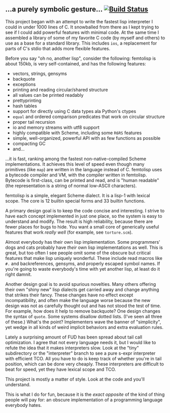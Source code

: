## ...a purely symbolic gesture... [![Build Status](https://travis-ci.org/rubicks/femtolisp.png?branch=macosx)](https://travis-ci.org/rubicks/femtolisp)

This project began with an attempt to write the fastest lisp interpreter I could in under 1000 lines of C. It snowballed from there as I kept trying to see if I could add powerful features with minimal code. At the same time I assembled a library of some of my favorite C code (by myself and others) to use as a base for a standard library. This includes `ios`, a replacement for parts of C's stdio that adds more flexible features.

Before you say "oh no, another lisp", consider the following: femtolisp is about 150kb, is very self-contained, and has the following features:

  * vectors, strings, gensyms
  * backquote
  * exceptions
  * printing and reading circular/shared structure
  * all values can be printed readably
  * prettyprinting
  * hash tables
  * support for directly using C data types ala Python's ctypes
  * `equal` and ordered comparison predicates that work on circular structure
  * proper tail recursion
  * io and memory streams with utf8 support
  * highly compatible with Scheme, including some `R6RS` features
  * simple, well-organized, powerful API with as few functions as possible
  * compacting GC
  * and...

...it is fast, ranking among the fastest non-native-compiled Scheme implementations. It achieves this level of speed even though many primitives (like `map`) are written in the language instead of C. femtolisp uses a bytecode compiler and VM, with the compiler written in femtolisp. Bytecode is first-class, can be printed and read, and is "human readable" (the representation is a string of normal low-ASCII characters).

femtolisp is a simple, elegant Scheme dialect. It is a lisp-1 with lexical scope. The core is 12 builtin special forms and 33 builtin functions.

A primary design goal is to keep the code concise and interesting. I strive to have each concept implemented in just one place, so the system is easy to understand and modify. The result is high reliability, because there are fewer places for bugs to hide. You want a small core of generically useful features that work _really well_ (for example, see `torture.scm`).

Almost everybody has their own lisp implementation. Some programmers' dogs and cats probably have _their_ own lisp implementations as well. This is great, but too often I see people omit some of the obscure but critical features that make lisp uniquely wonderful. These include read macros like `#.` and backreferences, gensyms, and properly escaped symbol names. If you're going to waste everybody's time with yet another lisp, at least do it right damnit.

Another design goal is to avoid spurious novelties. Many others offering their own "shiny new" lisp dialects get carried away and change anything that strikes their fancy. These changes have no effect except incompatibility, and often make the language worse because the new design was not as carefully thought out and has not stood the test of time. For example, how does it help to remove backquote? One design changes the syntax of `quote`. Some systems disallow dotted lists. (I've seen all three of these.) What's the point? Implementers wave the banner of "simplicity", yet wedge in all kinds of weird implicit behaviors and extra evaluation rules.

Lately a surprising amount of FUD has been spread about tail call optimization. I agree that not every language needs it, but I would like to refute the idea that it makes interpreters slow. Look at the "tiny" subdirectory or the "interpreter" branch to see a pure s-expr interpreter with efficient TCO. All you have to do is keep track of whether you're in tail position, which can be done very cheaply. These interpreters are difficult to beat for speed, yet they have lexical scope and TCO.

This project is mostly a matter of style. Look at the code and you'll understand.

This is what I do for fun, because it is the _exact opposite_ of the kind of thing people will pay for: an obscure implementation of a programming language everybody hates.
